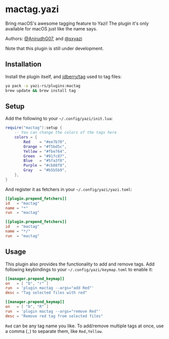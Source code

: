 # mactag.yazi

Bring macOS's awesome tagging feature to Yazi! The plugin it's only available for macOS just like the name says.

Authors: [@AnirudhG07](https://github.com/AnirudhG07), and [@sxyazi](https://github.com/sxyazi)

Note that this plugin is still under development.

## Installation

Install the plugin itself, and [jdberry/tag](https://github.com/jdberry/tag) used to tag files:

```sh
ya pack -a yazi-rs/plugins:mactag
brew update && brew install tag
```

## Setup

Add the following to your `~/.config/yazi/init.lua`:

```lua
require("mactag"):setup {
	-- You can change the colors of the tags here
	colors = {
		Red    = "#ee7b70",
		Orange = "#f5bd5c",
		Yellow = "#fbe764",
		Green  = "#91fc87",
		Blue   = "#5fa3f8",
		Purple = "#cb88f8",
		Gray   = "#b5b5b9",
	},
}
```

And register it as fetchers in your `~/.config/yazi/yazi.toml`:

```toml
[[plugin.prepend_fetchers]]
id   = "mactag"
name = "*"
run  = "mactag"

[[plugin.prepend_fetchers]]
id   = "mactag"
name = "*/"
run  = "mactag"
```

## Usage

This plugin also provides the functionality to add and remove tags. Add following keybindings to your `~/.config/yazi/keymap.toml` to enable it:

```toml
[[manager.prepend_keymap]]
on   = [ "b", "r" ]
run  = 'plugin mactag --args="add Red"'
desc = "Tag selected files with red"

[[manager.prepend_keymap]]
on   = [ "b", "R" ]
run  = 'plugin mactag --args="remove Red"'
desc = "Remove red tag from selected files"
```

`Red` can be any tag name you like. To add/remove multiple tags at once, use a comma (`,`) to separate them, like `Red,Yellow`.
